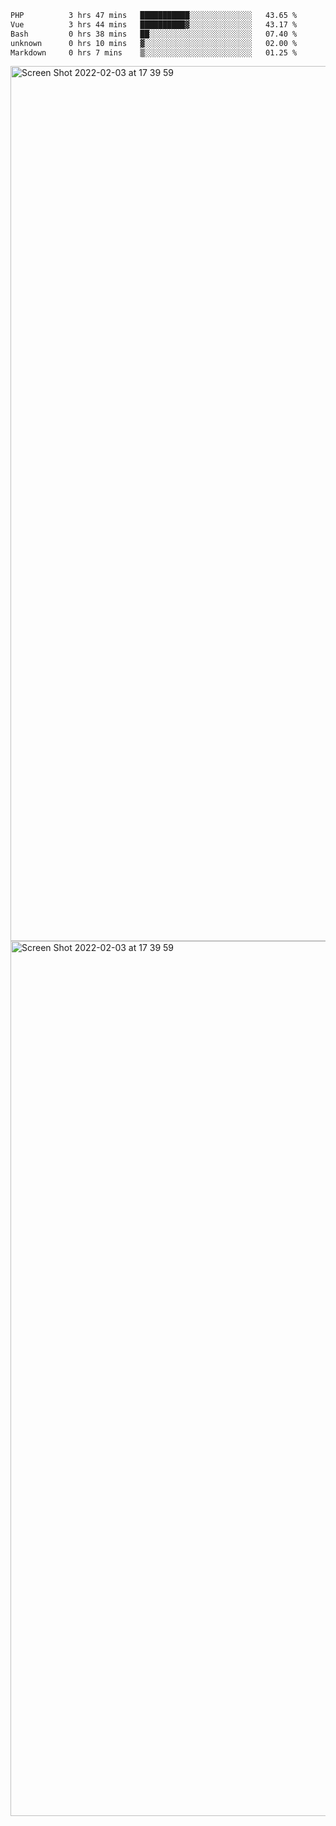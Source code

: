 <!--START_SECTION:waka-->

```txt
PHP          3 hrs 47 mins   ███████████░░░░░░░░░░░░░░   43.65 %
Vue          3 hrs 44 mins   ██████████▓░░░░░░░░░░░░░░   43.17 %
Bash         0 hrs 38 mins   ██░░░░░░░░░░░░░░░░░░░░░░░   07.40 %
unknown      0 hrs 10 mins   ▓░░░░░░░░░░░░░░░░░░░░░░░░   02.00 %
Markdown     0 hrs 7 mins    ▒░░░░░░░░░░░░░░░░░░░░░░░░   01.25 %
```

<!--END_SECTION:waka-->

<img width="1400" alt="Screen Shot 2022-02-03 at 17 39 59" src="https://user-images.githubusercontent.com/45716542/152387304-f2b60485-53a6-4f4b-a818-5cefb1b0c0ae.png">
<img width="1400" alt="Screen Shot 2022-02-03 at 17 39 59" src="https://user-images.githubusercontent.com/45716542/152387273-ea5cdf21-2a45-44da-8bef-00c1763b1d42.png">
